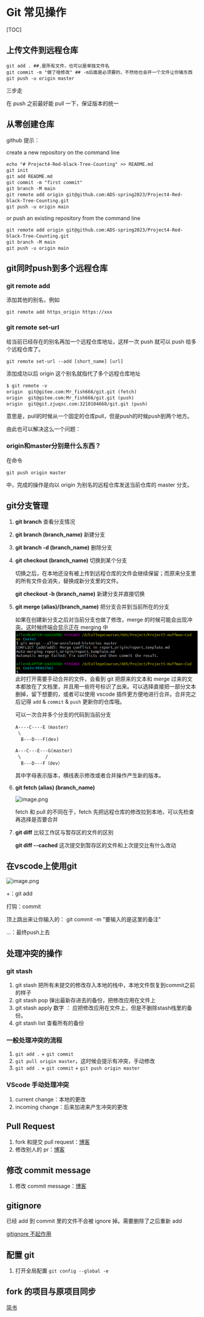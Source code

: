 # Git 常见操作

[TOC]

## 上传文件到远程仓库

```
git add . ##.是所有文件，也可以是单独文件名
git commit -m "做了啥修改" ## -m后面是必须要的，不然他也会开一个文件让你输东西
git push -u origin master
```

三步走

在 push 之前最好能 pull 一下，保证版本的统一

## 从零创建仓库

github 提示：

create a new repository on the command line

```shell
echo "# Project4-Red-black-Tree-Counting" >> README.md
git init
git add README.md
git commit -m "first commit"
git branch -M main
git remote add origin git@github.com:ADS-spring2023/Project4-Red-black-Tree-Counting.git
git push -u origin main
```

or push an existing repository from the command line

```shell
git remote add origin git@github.com:ADS-spring2023/Project4-Red-black-Tree-Counting.git
git branch -M main
git push -u origin main
```

## git同时push到多个远程仓库

### git remote add

添加其他的别名，例如

```shell
git remote add https_origin https://xxx
```

### git remote set-url

给当前已经存在的别名再加一个远程仓库地址，这样一次 push 就可以 push 给多个远程仓库了。

```
git remote set-url --add [short_name] [url]
```

添加成功以后 origin 这个别名就指代了多个远程仓库地址

```
$ git remote -v
origin  git@gitee.com:Mr_fish666/git.git (fetch)
origin  git@gitee.com:Mr_fish666/git.git (push)
origin  git@git.zjuqsc.com:3210104668/git.git (push)
```

意思是，pull的时候从一个固定的仓库pull，但是push的时候push到两个地方。

由此也可以解决这么一个问题：

### origin和master分别是什么东西？

在命令

```
git push origin master
```

中，完成的操作是向以 origin 为别名的远程仓库发送当前仓库的 master 分支。

## git分支管理

1. **git branch** 查看分支情况

2. **git branch (branch_name)** 新建分支

3. **git branch -d (branch_name)** 删除分支

4. **git checkout (branch_name)** 切换到某个分支
   
    切换之后，在本地还没有被上传到远程仓库的文件会继续保留；而原来分支里的所有文件会消失，替换成新分支里的文件。
   
    **git checkout -b (branch_name)**  新建分支并直接切换

5. **git merge (alias)/(branch_name)** 把分支合并到当前所在的分支
   
    如果在创建新分支之后对当前分支也做了修改，merge 的时候可能会出现冲突。这时候终端会显示正在 merging 中 ![常见操作](./imgs/2023-05-12-21-09-40.png) 此时打开需要手动合并的文件，会看到 git 把原来的文本和 merge 过来的文本都放在了文档里，并且用一些符号标识了出来。可以选择直接把一部分文本删掉，留下想要的，或者可以使用 vscode 插件更方便地进行合并。合并完之后记得 `add` & `commit` & `push` 更新你的仓库哦。
   
    可以一次合并多个分支的代码到当前分支
   
   ```
   A----C----E（master）
    \
     B---D---F(dev)
   ```
   
   ```
   A---C---E---G(master)
    \         /
     B---D---F（dev）
   ```
   
    其中字母表示版本，横线表示修改或者合并操作产生新的版本。

6. **git fetch (alias) (branch_name)** 
   
    ![image.png](https://i.loli.net/2021/10/06/5IQmBydigqouC7b.png)
   
    fetch 和 pull 的不同在于，fetch 先把远程仓库的修改拉到本地，可以先检查再选择是否要合并

7. **git diff** 比较工作区与暂存区的文件的区别
   
    **git diff --cached** 这次提交到暂存区的文件和上次提交比有什么改动

## 在vscode上使用git

![image.png](https://i.loli.net/2021/10/06/59AemNznbXDMVrf.png)

+：git add

打钩：commit

顶上跳出来让你输入的： git commit -m "要输入的是这里的备注"

...：最终push上去

## 处理冲突的操作

### git stash

1. git stash 把所有未提交的修改存入本地的栈中，本地文件恢复到commit之前的样子
2. git stash pop 弹出最新存进去的备份，把修改应用在文件上
3. git stash apply 数字 ： 应把修改应用在文件上，但是不删除stash栈里的备份。
4. git stash list 查看所有的备份

### 一般处理冲突的流程

1. `git add .` + `git commit`
1. `git pull origin master`，这时候会提示有冲突，手动修改
1. `git add .` + `git commit` + `git push origin master`

### VScode 手动处理冲突

1. current change：本地的更改
2. incoming change：后来加进来产生冲突的更改


## Pull Request

1. fork 和提交 pull request：[博客](https://blog.csdn.net/weixin_41697143/article/details/81837369)
2. 修改别人的 pr：[博客](https://blog.dsrkafuu.net/post/2020/github-add-commit-to-pull-request/)

## 修改 commit message

1. 修改 commit message：[博客](https://zhuanlan.zhihu.com/p/401811121)

## gitignore

已经 add 到 commit 里的文件不会被 ignore 掉。需要删除了之后重新 add

[gitignore 不起作用](https://www.cnblogs.com/goloving/p/15017769.html)

## 配置 git

1. 打开全局配置 `git config --global -e`

## fork 的项目与原项目同步

[简书](https://www.jianshu.com/p/fede3333205f)